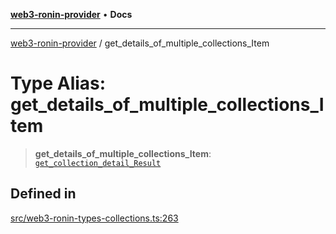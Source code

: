 [**web3-ronin-provider**](../README.md) • **Docs**

***

[web3-ronin-provider](../globals.md) / get\_details\_of\_multiple\_collections\_Item

# Type Alias: get\_details\_of\_multiple\_collections\_Item

> **get\_details\_of\_multiple\_collections\_Item**: [`get_collection_detail_Result`](../interfaces/get_collection_detail_Result.md)

## Defined in

[src/web3-ronin-types-collections.ts:263](https://github.com/chuacw/web3-ronin-provider/blob/1a659b81d9c7d7afbced0ae2b11550f4f6c0a233/src/web3-ronin-types-collections.ts#L263)
